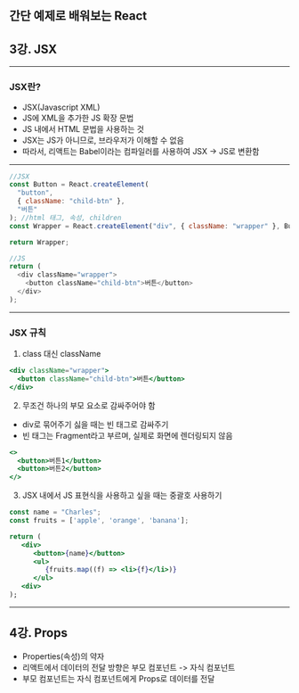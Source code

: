 ## 간단 예제로 배워보는 React

## 3강. JSX

---

### JSX란?

- JSX(Javascript XML)
- JS에 XML을 추가한 JS 확장 문법
- JS 내에서 HTML 문법을 사용하는 것
- JSX는 JS가 아니므로, 브라우저가 이해할 수 없음
- 따라서, 리액트는 Babel이라는 컴파일러를 사용하여 JSX -> JS로 변환함

---

```jsx
//JSX
const Button = React.createElement(
  "button",
  { className: "child-btn" },
  "버튼"
); //html 태그, 속성, children
const Wrapper = React.createElement("div", { className: "wrapper" }, Button);

return Wrapper;
```

```js
//JS
return (
  <div className="wrapper">
    <button className="child-btn">버튼</button>
  </div>
);
```

---

### JSX 규칙

1. class 대신 className

```jsx
<div className="wrapper">
  <button className="child-btn">버튼</button>
</div>
```

2. 무조건 하나의 부모 요소로 감싸주어야 함

- div로 묶어주기 싫을 때는 빈 태그로 감싸주기
- 빈 태그는 Fragment라고 부르며, 실제로 화면에 렌더링되지 않음

```jsx
<>
  <button>버튼1</button>
  <button>버튼2</button>
</>
```

3. JSX 내에서 JS 표현식을 사용하고 싶을 때는 중괄호 사용하기

```jsx
const name = "Charles";
const fruits = ['apple', 'orange', 'banana'];

return (
   <div>
      <button>{name}</button>
      <ul>
         {fruits.map((f) => <li>{f}</li>)}
      </ul>
   <div>
);
```

---

## 4강. Props

- Properties(속성)의 약자
- 리액트에서 데이터의 전달 방향은 부모 컴포넌트 -> 자식 컴포넌트
- 부모 컴포넌트는 자식 컴포넌트에게 Props로 데이터를 전달
